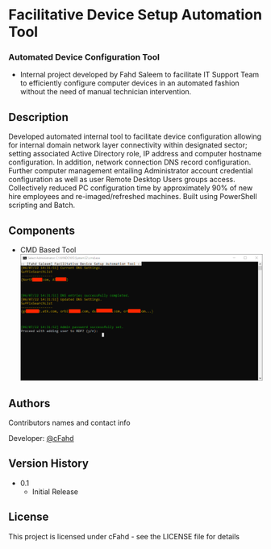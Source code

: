 # Facilitative Device Setup Automation Tool

### Automated Device Configuration Tool

* Internal project developed by Fahd Saleem to facilitate IT Support Team to efficiently configure computer devices in an automated fashion without the need of manual technician intervention.
## Description
Developed automated internal tool to facilitate device configuration allowing for internal domain network layer
connectivity within designated sector; setting associated Active Directory role, IP address and computer hostname
configuration. In addition, network connection DNS record configuration. Further computer management entailing
Administrator account credential configuration as well as user Remote Desktop Users groups access. Collectively
reduced PC configuration time by approximately 90% of new hire employees and re-imaged/refreshed machines.
Built using PowerShell scripting and Batch.

## Components
* CMD Based Tool
![Screenshot](/capture.png)


## Authors

Contributors names and contact info

Developer: [@cFahd](https://github.com/cfahd/)

## Version History
* 0.1
    * Initial Release

## License

This project is licensed under cFahd - see the LICENSE file for details
